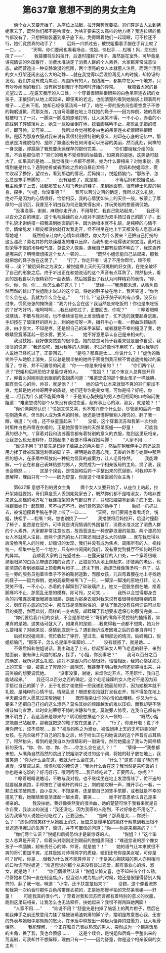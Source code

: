 # 　　第637章 意想不到的男女主角
　　俩个女人又要开始了，从座位上站起，拉开架势就要掐，哥们算是丢人丢到姥姥家去了，既然你们都不是啥淑女，为啥非要来这么高档的地方呢？我连拉架的勇气都没有了，只想把脑袋塞到桌子底下去，免得跟着她们一起现眼，可不拉还不行，她们竟然真的动手了！
　　后妈一爪抓过去，被悦姐攥着手腕在手背上咬了一口……
　　“天啊，你们要闹也看看场合，悦姐，快松手……松嘴！妈，您也别挠了——”
　　我搂腰将后妈拉开，后退时撞翻了椅子，虽然是在室外，可毕竟是讲究情调的外国餐厅，消费水准决定了消费人群的个人素养，大家都非常注意仪态，故而营造出一种安静浪漫的氛围，两个漂亮的女人本就惹人注目，而两个漂亮的女人打架还闹出这么大的动静……就在我觉得以后没脸再见人的时候，却惊讶的发现，我们并没有成为焦点，周围所有的人，视线统一，都集中在另一个地方，只有吵吵闹闹的我们，没有察觉到餐厅不知何时开始的异常。
　　我顺着大家的目光望过去……在露天餐厅的入口处，一个穿着很眼熟很眼熟的白色吊带连衣裙的女孩子，正狼狈的从地上爬起来，即便离的老远，也能清楚的看到她脑袋上顶着两片橙子……还未下雨，她却已经像落汤鸡一样了，站在一旁的服务员抱着空盘子不停的鞠躬道歉，而那女孩，兀自弯着腰在地上寻找她的鞋子——因为摔倒，她的高跟鞋被甩飞了一只，一脚深一脚浅的原地打转，让人哭笑不得，一不小心，赤着的小脚踩到了碎玻璃片上，她又一屁股坐倒在地，捂着脚痛吟不止，那慌乱无措的模样，即可怜，又可笑……
　　我所以会觉得那身白色的吊带连衣裙很眼熟很眼熟，是因为那身衣服对我来说有着很特别很特别的意义，刻印在心底的记忆中，那应该是清雅脱俗的、是除了飘逸没有任何词语可以形容的美丽，然而此刻，同样的一身衣服，却蹂躏了我想要永远保存的那份完美……
　　“你们要给我介绍的女孩，不会是那位吧？”哥们的嘴角不受控制的抽搐着，如果真的是她，这笑话可就大了，如果真的是她……我觉得我一点都不想笑，她为什么要相亲？对她来说，感情到底是什么？遇到挫折或者困难之后的自暴自弃吗？
　　后妈和悦姐闻言，慌忙收起了狰狞，望过去，看到那边的情况，后妈掩口，悦姐捂脑门，“那孩子，怎么总是笨手笨脚的……”
　　没有疑惑了，就是她……
　　不等后妈和悦姐说话，我主动走了上去，捡起那笨女人甩飞老远的鞋子，来到她面前，很有绅士风度的躬身，探手，“小姐，你没事吧？”
　　我可以百分之百的确定，我所以这么礼貌，绝对不是因为的心情很好，恰恰相反，我的心情犹如头上的天空一般，被蒙上了厚厚的一层阴沉，我甚至不明白我为何还能笑得出来，并玩笑般的想要调侃她。
　　“没事没事，谢谢，麻烦你走开点，不用帮忙，我自己能站起来。”
　　我还可以百分之百的确定，这个毛毛躁躁的女人绝对不是因为双手捂过自己的脚丫子，出于礼貌才谢绝搭一把我递到她面前的手，因为她根本就不礼貌，是纯粹的心情不佳，情绪乱发！眼皮都没抬就打发我走开，怪不得坐在地上半天都没有人愿意过来帮她呢！
　　既然相亲让你的心情如此糟糕，你又为什么要来？还把自己打扮的这么漂亮？莫名其妙的烦躁越发的难以压抑，而我却更不晓得该如何宣泄，此时此刻荣辱不惊的冷静和气度，莫说旁人惊羡，连我自己都有些搞不明白了，我这涵养是哪来的？明明很想揍这个女人一顿的……
　　“既然小姐您能自己站起来，那我就把您的鞋子放在这里了。”
　　“行了，你走开啦！说了不用你帮忙，烦不烦呀……诶？”被后妈称之为淑女，被悦姐捧上天的无可挑剔的好女孩，在完全破坏了自己的形象之后，终于听出正在和她说话的这个声音有点耳熟了，愕然抬头，看到的是我自以为很精彩的一副表情，然后她露出了我认为同样精彩的表情，“你、你、你、你、你……你怎么会在这儿？！”
　　“孽缘——”我想都未想，从嘴角自然而然的跳出了悦姐刚才说过的这个词，将她的鞋子放在地上，我苦笑道：“你为什么会在这，我就为什么会在这。”
　　“什么？”这孩子脑子转的有点慢，没反应过来，慌慌张张的掩饰道：“我为什么会在这？我当然是来吃饭的！你也是来吃饭的？好巧好巧，哦呵呵呵……我已经吃过了，正要回去，你呢？”
　　丫睁着眼睛说瞎话，不敢与我对视，也不继续坐在地上发泄情绪了，忙不迭的就要起身逃跑，手却按在了玻璃杯的碎片上，刺的她哎呀一声，摊开手心一看，一颗血珠顶破肉皮，由小变大，不知是疼，还是恨自己的笨手笨脚，或者就是不幸的撞见了我，她眼睛里竟荡漾起一层水雾，要哭……
　　她不好意思承认自己是来相亲的。
　　我没扶她，我好像突然变的很冷血，她的楚楚可怜于我看来就是自作自受，我淡淡的说道：“我还没吃，因为我等的人刚到，不过好像也不用吃了，因为我等的人说她已经吃过了，正要回去。”
　　“是吗？那真是太……你说什么？！”虚伪的微笑终于从她脸上消失，反应总是慢半拍的她终于察觉到我压根不曾遮遮掩掩过的奚落了，惊讶，并不可置信的问道：“你——你是来相亲的？！”
　　“你们两个认识？”悦姐和后妈恐怕才是最惊讶的人。
　　“悦姐？！”这个笨女人总算是开窍了，仰着头对刚刚走到跟前的悦姐质问道：“难道您说的那个像女孩子一样腼腆，超有责任心的帅、帅哥，就是他？！”
　　她的语气让本来就很不爽的哥们更加不爽，尤其是她对帅哥两字的质疑，她们还夸你是美女呢，可你是吗？好吧，你是……但我为什么就不能算帅哥？！于是某心胸狭隘的男人亦用相同的口吻询问悦姐道：“难道您说的那个从来没有谈过恋爱，超有事业心的淑、淑女，就是她？！”
　　“你们俩果然认识！”悦姐又惊又喜，也不知兴奋个什么劲，尽管她和后妈一直在制造焦点，但当别人成为焦点的时候，她还是很懂得替别人掩饰的，翻了我一眼，嗔道：“小南，还不扶童童起来？”
　　没错，这个穿着流苏和我第一次约会时那件白色吊带连衣裙的，正是她那慢半拍的天然呆表姐——舒童！
　　可能我真的很小气，丫穿着对我和流苏而言都有着特别的意义的衣服，跑到这里玩相亲，让我怎么也无法释怀，扶她起来？我恨不得再踩她两脚！
　　“人家不用……”
　　“谁说不用？”舒童先是扫掉了脑袋上的两片橙子，然后在朝我伸手之前还故意用力揉了揉被玻璃渣刺痛的脚丫子，摆明是故意恶心我，无害的外表与她眼中那熊熊的怒火，在矛盾中释放出一种极为怪异的威慑力，让人毛骨悚然。
　　我能理解，一个正在和自己表妹热恋的男人，突然成为一个相亲饭局的主角，换了我，我也会愤怒……
　　这是个误会，是悦姐和后妈一手整出来的荒诞剧，可我却并不想解释，理由只有一个——因为舒童，你是这个相亲饭局的女主角！

　　第637章 意想不到的男女主角
　　俩个女人又要开始了，从座位上站起，拉开架势就要掐，哥们算是丢人丢到姥姥家去了，既然你们都不是啥淑女，为啥非要来这么高档的地方呢？我连拉架的勇气都没有了，只想把脑袋塞到桌子底下去，免得跟着她们一起现眼，可不拉还不行，她们竟然真的动手了！
　　后妈一爪抓过去，被悦姐攥着手腕在手背上咬了一口……
　　“天啊，你们要闹也看看场合，悦姐，快松手……松嘴！妈，您也别挠了——”
　　我搂腰将后妈拉开，后退时撞翻了椅子，虽然是在室外，可毕竟是讲究情调的外国餐厅，消费水准决定了消费人群的个人素养，大家都非常注意仪态，故而营造出一种安静浪漫的氛围，两个漂亮的女人本就惹人注目，而两个漂亮的女人打架还闹出这么大的动静……就在我觉得以后没脸再见人的时候，却惊讶的发现，我们并没有成为焦点，周围所有的人，视线统一，都集中在另一个地方，只有吵吵闹闹的我们，没有察觉到餐厅不知何时开始的异常。
　　我顺着大家的目光望过去……在露天餐厅的入口处，一个穿着很眼熟很眼熟的白色吊带连衣裙的女孩子，正狼狈的从地上爬起来，即便离的老远，也能清楚的看到她脑袋上顶着两片橙子……还未下雨，她却已经像落汤鸡一样了，站在一旁的服务员抱着空盘子不停的鞠躬道歉，而那女孩，兀自弯着腰在地上寻找她的鞋子——因为摔倒，她的高跟鞋被甩飞了一只，一脚深一脚浅的原地打转，让人哭笑不得，一不小心，赤着的小脚踩到了碎玻璃片上，她又一屁股坐倒在地，捂着脚痛吟不止，那慌乱无措的模样，即可怜，又可笑……
　　我所以会觉得那身白色的吊带连衣裙很眼熟很眼熟，是因为那身衣服对我来说有着很特别很特别的意义，刻印在心底的记忆中，那应该是清雅脱俗的、是除了飘逸没有任何词语可以形容的美丽，然而此刻，同样的一身衣服，却蹂躏了我想要永远保存的那份完美……
　　“你们要给我介绍的女孩，不会是那位吧？”哥们的嘴角不受控制的抽搐着，如果真的是她，这笑话可就大了，如果真的是她……我觉得我一点都不想笑，她为什么要相亲？对她来说，感情到底是什么？遇到挫折或者困难之后的自暴自弃吗？
　　后妈和悦姐闻言，慌忙收起了狰狞，望过去，看到那边的情况，后妈掩口，悦姐捂脑门，“那孩子，怎么总是笨手笨脚的……”
　　没有疑惑了，就是她……
　　不等后妈和悦姐说话，我主动走了上去，捡起那笨女人甩飞老远的鞋子，来到她面前，很有绅士风度的躬身，探手，“小姐，你没事吧？”
　　我可以百分之百的确定，我所以这么礼貌，绝对不是因为的心情很好，恰恰相反，我的心情犹如头上的天空一般，被蒙上了厚厚的一层阴沉，我甚至不明白我为何还能笑得出来，并玩笑般的想要调侃她。
　　“没事没事，谢谢，麻烦你走开点，不用帮忙，我自己能站起来。”
　　我还可以百分之百的确定，这个毛毛躁躁的女人绝对不是因为双手捂过自己的脚丫子，出于礼貌才谢绝搭一把我递到她面前的手，因为她根本就不礼貌，是纯粹的心情不佳，情绪乱发！眼皮都没抬就打发我走开，怪不得坐在地上半天都没有人愿意过来帮她呢！
　　既然相亲让你的心情如此糟糕，你又为什么要来？还把自己打扮的这么漂亮？莫名其妙的烦躁越发的难以压抑，而我却更不晓得该如何宣泄，此时此刻荣辱不惊的冷静和气度，莫说旁人惊羡，连我自己都有些搞不明白了，我这涵养是哪来的？明明很想揍这个女人一顿的……
　　“既然小姐您能自己站起来，那我就把您的鞋子放在这里了。”
　　“行了，你走开啦！说了不用你帮忙，烦不烦呀……诶？”被后妈称之为淑女，被悦姐捧上天的无可挑剔的好女孩，在完全破坏了自己的形象之后，终于听出正在和她说话的这个声音有点耳熟了，愕然抬头，看到的是我自以为很精彩的一副表情，然后她露出了我认为同样精彩的表情，“你、你、你、你、你……你怎么会在这儿？！”
　　“孽缘——”我想都未想，从嘴角自然而然的跳出了悦姐刚才说过的这个词，将她的鞋子放在地上，我苦笑道：“你为什么会在这，我就为什么会在这。”
　　“什么？”这孩子脑子转的有点慢，没反应过来，慌慌张张的掩饰道：“我为什么会在这？我当然是来吃饭的！你也是来吃饭的？好巧好巧，哦呵呵呵……我已经吃过了，正要回去，你呢？”
　　丫睁着眼睛说瞎话，不敢与我对视，也不继续坐在地上发泄情绪了，忙不迭的就要起身逃跑，手却按在了玻璃杯的碎片上，刺的她哎呀一声，摊开手心一看，一颗血珠顶破肉皮，由小变大，不知是疼，还是恨自己的笨手笨脚，或者就是不幸的撞见了我，她眼睛里竟荡漾起一层水雾，要哭……
　　她不好意思承认自己是来相亲的。
　　我没扶她，我好像突然变的很冷血，她的楚楚可怜于我看来就是自作自受，我淡淡的说道：“我还没吃，因为我等的人刚到，不过好像也不用吃了，因为我等的人说她已经吃过了，正要回去。”
　　“是吗？那真是太……你说什么？！”虚伪的微笑终于从她脸上消失，反应总是慢半拍的她终于察觉到我压根不曾遮遮掩掩过的奚落了，惊讶，并不可置信的问道：“你——你是来相亲的？！”
　　“你们两个认识？”悦姐和后妈恐怕才是最惊讶的人。
　　“悦姐？！”这个笨女人总算是开窍了，仰着头对刚刚走到跟前的悦姐质问道：“难道您说的那个像女孩子一样腼腆，超有责任心的帅、帅哥，就是他？！”
　　她的语气让本来就很不爽的哥们更加不爽，尤其是她对帅哥两字的质疑，她们还夸你是美女呢，可你是吗？好吧，你是……但我为什么就不能算帅哥？！于是某心胸狭隘的男人亦用相同的口吻询问悦姐道：“难道您说的那个从来没有谈过恋爱，超有事业心的淑、淑女，就是她？！”
　　“你们俩果然认识！”悦姐又惊又喜，也不知兴奋个什么劲，尽管她和后妈一直在制造焦点，但当别人成为焦点的时候，她还是很懂得替别人掩饰的，翻了我一眼，嗔道：“小南，还不扶童童起来？”
　　没错，这个穿着流苏和我第一次约会时那件白色吊带连衣裙的，正是她那慢半拍的天然呆表姐——舒童！
　　可能我真的很小气，丫穿着对我和流苏而言都有着特别的意义的衣服，跑到这里玩相亲，让我怎么也无法释怀，扶她起来？我恨不得再踩她两脚！
　　“人家不用……”
　　“谁说不用？”舒童先是扫掉了脑袋上的两片橙子，然后在朝我伸手之前还故意用力揉了揉被玻璃渣刺痛的脚丫子，摆明是故意恶心我，无害的外表与她眼中那熊熊的怒火，在矛盾中释放出一种极为怪异的威慑力，让人毛骨悚然。
　　我能理解，一个正在和自己表妹热恋的男人，突然成为一个相亲饭局的主角，换了我，我也会愤怒……
　　这是个误会，是悦姐和后妈一手整出来的荒诞剧，可我却并不想解释，理由只有一个——因为舒童，你是这个相亲饭局的女主角！
